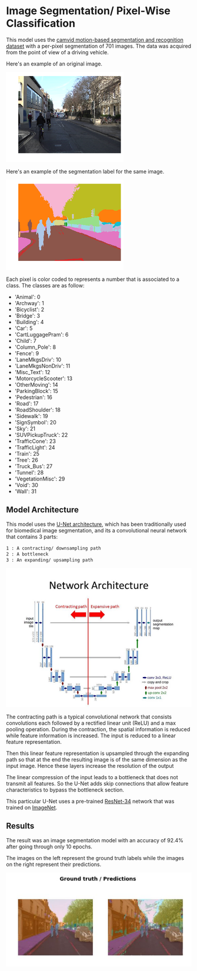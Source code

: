 # Image Segmentation/ Pixel-Wise Classification

This model uses the [camvid motion-based segmentation and recognition dataset](http://mi.eng.cam.ac.uk/research/projects/VideoRec/CamVid/) with a per-pixel segmentation of 701 images. The data was acquired from the point of view of a driving vehicle.

Here's an example of an original image. 

![](Images/original.png?raw=true)

Here's an example of the segmentation label for the same image.  

![](Images/segmented.png?raw=true)

Each pixel is color coded to represents a number that is associated to a class. The classes are as follow:

- 'Animal': 0
- 'Archway': 1
- 'Bicyclist': 2
- 'Bridge': 3
- 'Building': 4
- 'Car': 5
- 'CartLuggagePram': 6
- 'Child': 7
- 'Column_Pole': 8
- 'Fence': 9
- 'LaneMkgsDriv': 10
- 'LaneMkgsNonDriv': 11
- 'Misc_Text': 12
- 'MotorcycleScooter': 13
- 'OtherMoving': 14
- 'ParkingBlock': 15
- 'Pedestrian': 16
- 'Road': 17
- 'RoadShoulder': 18
- 'Sidewalk': 19
- 'SignSymbol': 20
- 'Sky': 21
- 'SUVPickupTruck': 22
- 'TrafficCone': 23
- 'TrafficLight': 24
- 'Train': 25
- 'Tree': 26
- 'Truck_Bus': 27
- 'Tunnel': 28
- 'VegetationMisc': 29
- 'Void': 30
- 'Wall': 31
 
## Model Architecture

This model uses the [U-Net architecture](https://arxiv.org/abs/1505.04597), which has been traditionally used for biomedical image segmentation, and its a convolutional neural network that contains 3 parts:

    1 : A contracting/ downsampling path
    2 : A bottleneck
    3 : An expanding/ upsampling path
    
![](Images/unet.jpg?raw=true)

The contracting path is a typical convolutional network that consists convolutions each followed by a rectified linear unit (ReLU) and a max pooling operation. During the contraction, the spatial information is reduced while feature information is increased. The input is reduced to a linear feature representation. 

Then this linear feature representation is upsampled through the expanding path so that at the end the resulting image is of the same dimension as the input image. Hence these layers increase the resolution of the output

The linear compression of the input leads to a bottleneck that does not transmit all features. So the U-Net adds skip connections that allow feature characteristics to bypass the bottleneck section.

This particular U-Net uses a pre-trained [ResNet-34](https://arxiv.org/abs/1512.03385) network that was trained on [ImageNet](http://www.image-net.org/).

## Results

The result was an image segmentation model with an accuracy of 92.4% after going through only 10 epochs.

The images on the left represent the ground truth labels while the images on the right represent their predictions.


![](Images/results1.jpg?raw=true)
